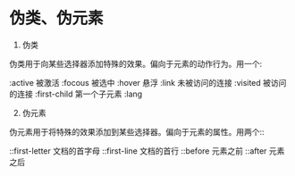 # 伪类、伪元素

1. 伪类

伪类用于向某些选择器添加特殊的效果。偏向于元素的动作行为。用一个:

:active  被激活
:focous  被选中
:hover  悬浮
:link  未被访问的连接
:visited 被访问的连接
:first-child 第一个子元素
:lang 

2. 伪元素

伪元素用于将特殊的效果添加到某些选择器。偏向于元素的属性。用两个::

::first-letter 文档的首字母
::first-line  文档的首行
::before  元素之前
::after  元素之后

